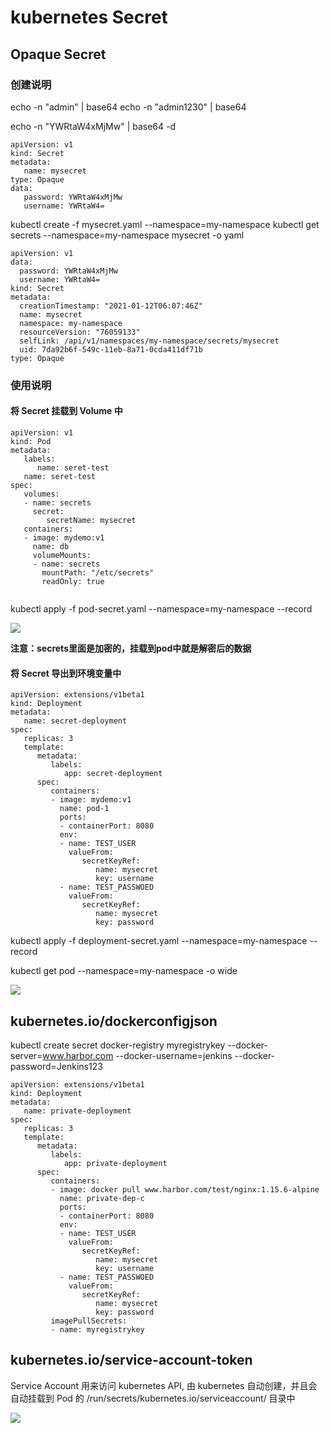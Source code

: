# kubernetes Secret

## Opaque Secret

### 创建说明
echo -n "admin" | base64
echo -n "admin1230" | base64 

echo -n "YWRtaW4xMjMw" | base64 -d

```
apiVersion: v1
kind: Secret
metadata:
   name: mysecret
type: Opaque
data:
   password: YWRtaW4xMjMw
   username: YWRtaW4=
```
 kubectl create -f mysecret.yaml --namespace=my-namespace 
 kubectl get secrets --namespace=my-namespace mysecret -o yaml

```
apiVersion: v1
data:
  password: YWRtaW4xMjMw
  username: YWRtaW4=
kind: Secret
metadata:
  creationTimestamp: "2021-01-12T06:07:46Z"
  name: mysecret
  namespace: my-namespace
  resourceVersion: "76059133"
  selfLink: /api/v1/namespaces/my-namespace/secrets/mysecret
  uid: 7da92b6f-549c-11eb-8a71-0cda411df71b
type: Opaque
```

### 使用说明
#### 将 Secret 挂载到 Volume 中
```
apiVersion: v1
kind: Pod
metadata:
   labels:
      name: seret-test
   name: seret-test
spec:
   volumes:
   - name: secrets
     secret:
        secretName: mysecret
   containers:
   - image: mydemo:v1
     name: db
     volumeMounts:
     - name: secrets
       mountPath: "/etc/secrets"
       readOnly: true
       
```
kubectl apply -f pod-secret.yaml --namespace=my-namespace --record

![](https://note.youdao.com/yws/api/personal/file/8DBF1C6C2FF845C283CD4C1F6BA65E24?method=download&shareKey=9d886e882867c8725df964446fc878f4)

**注意：secrets里面是加密的，挂载到pod中就是解密后的数据** 

#### 将 Secret 导出到环境变量中
```
apiVersion: extensions/v1beta1
kind: Deployment
metadata:
   name: secret-deployment
spec:
   replicas: 3
   template:
      metadata:
         labels:
            app: secret-deployment
      spec:
         containers:
         - image: mydemo:v1
           name: pod-1
           ports:
           - containerPort: 8080
           env:
           - name: TEST_USER
             valueFrom:
                secretKeyRef:
                   name: mysecret
                   key: username
           - name: TEST_PASSWOED
             valueFrom:
                secretKeyRef:
                   name: mysecret
                   key: password          
```

kubectl apply -f deployment-secret.yaml --namespace=my-namespace --record

kubectl get pod --namespace=my-namespace -o wide

![](https://note.youdao.com/yws/api/personal/file/245955D5A0BC43F58096A4611D751ABD?method=download&shareKey=bddde14acf7e3da054afeb0fa7133987)


##  kubernetes.io/dockerconfigjson

kubectl create secret docker-registry myregistrykey --docker-server=www.harbor.com  --docker-username=jenkins --docker-password=Jenkins123


```
apiVersion: extensions/v1beta1
kind: Deployment
metadata:
   name: private-deployment
spec:
   replicas: 3
   template:
      metadata:
         labels:
            app: private-deployment
      spec:
         containers:
         - image: docker pull www.harbor.com/test/nginx:1.15.6-alpine
           name: private-dep-c
           ports:
           - containerPort: 8080
           env:
           - name: TEST_USER
             valueFrom:
                secretKeyRef:
                   name: mysecret
                   key: username
           - name: TEST_PASSWOED
             valueFrom:
                secretKeyRef:
                   name: mysecret
                   key: password 
         imagePullSecrets:
         - name: myregistrykey
```

## kubernetes.io/service-account-token

Service Account 用来访问 kubernetes API, 由 kubernetes 自动创建，并且会自动挂载到 Pod 的 
/run/secrets/kubernetes.io/serviceaccount/  目录中

![](https://note.youdao.com/yws/api/personal/file/A4A9355170DF4DE2804464E2469EB519?method=download&shareKey=8847f1185c3623e183e75b387249b092)



